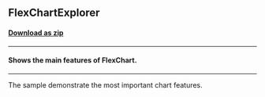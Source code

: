 ## FlexChartExplorer
#### [Download as zip](https://downgit.github.io/#/home?url=https://github.com/GrapeCity/ComponentOne-WPF-Samples/tree/master/NET_5/Chart/FlexChartExplorer)
____
#### Shows the main features of FlexChart.
____
The sample demonstrate the most important chart features.
